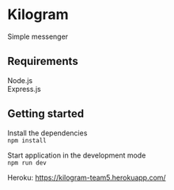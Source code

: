 # Kilogram
Simple messenger

## Requirements
Node.js  
Express.js

## Getting started
Install the dependencies  
`npm install`  

Start application in the development mode  
`npm run dev`

Heroku: https://kilogram-team5.herokuapp.com/
